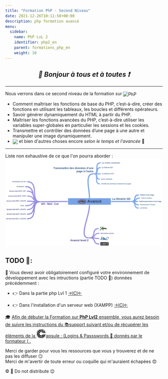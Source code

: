 ```yaml
---
title: "Formation PhP - Second Niveau"
date: 2021-12-26T10:11:58+00:00
description: php formation avancé  
menu:
  sidebar:
    name: PhP LvL 2
    identifier: php2_en
    parent: formations_php_en
    weight: 10
---
```


## _<center>:loudspeaker: Bonjour à tous et à toutes :heavy_exclamation_mark:</center>_

---

<div class="d-sm-block alert alert-info text-center" > 
<i class="fas fa-info-circle " style="color: blue;"></i> Nous verrons dans ce second niveau de la formation sur <img style="vertical-align: middle;" src="/images/icones/php_h40.png" alt="PhP">
<span class="text-left">

- Comment maîtriser les fonctions de base du PHP, c’est-à-dire, créer des fonctions en utilisant les tableaux, les boucles et différents opérateurs.
- Savoir générer dynamiquement du HTML à partir du PHP.
- Maîtriser les fonctions avancées du PHP, c’est-à-dire utiliser les variables super-globales en particulier les sessions et les cookies.
- Transmettre et contrôler des données d’une page à une autre et manipuler une image dynamiquement.
- <img style="vertical-align: middle; " src="/images/icones/w30/Xdebug_30.png">  et bien d'autres choses encore *selon le temps et l'avancée* :pancakes:
<hr>
</span>Liste non exhaustive de ce que l'on pourra aborder :
  <div  class="row justify-content-center">
  <img src="avance.png" >
   </div>

</div>

## <i class="fas fa-clipboard-list "></i> TODO :roller_coaster::
:speech_balloon: Vous devez avoir obligatoirement configuré votre environnement de développement avec les intructions (partie TODO :roller_coaster:) données précédemment <i class="fas fa-clipboard-list "></i> :  

- :point_right: Dans la partie php Lvl 1 [->ICI<-](../lvl1/)

- :point_right: Dans l'installation d'un serveur web (XAMPP) [->ICI<-](../../../divers/installation_xampp)

<div class="d-sm-block  alert alert-success  text-left" role="alert">

:mortar_board: [Afin de débuter la Formation sur **PhP Lvl2** ensemble, vous aurez besoin de suivre les instructions du :books:support suivant et/ou de récupérer les éléments de la <img style="vertical-align: bottom;" src="/images/icones/w30/capsule_30.png" alt="C">apsule : (Logins & Passswords :closed_lock_with_key: donnés par le formateur <i class="fas fa-chalkboard-teacher"></i> ) <i class="fas fa-external-link-alt"></i>.](http://franpan.free.fr/formation/_php402 "lien vers le site contenant les fichiers de la formation")

</div>

Merci de garder pour vous les ressources que vous y trouverez et de ne pas les diffuser :smirk:  
Merci de m'avertir de toute erreur ou coquille qui m'auraient échapées :heart_eyes:

:copyright: :no_entry_sign: Do not distribute :relieved:
